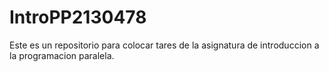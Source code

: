 # IntroPP2130478
Este es un repositorio para colocar tares de la asignatura de introduccion a la programacion paralela.

